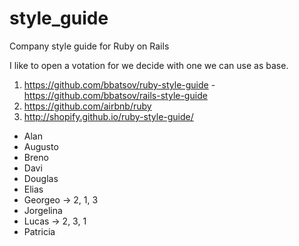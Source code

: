 # style_guide
Company style guide for Ruby on Rails


I like to open a votation for we decide with one we can use as base.
1) https://github.com/bbatsov/ruby-style-guide - https://github.com/bbatsov/rails-style-guide
2) https://github.com/airbnb/ruby
3) http://shopify.github.io/ruby-style-guide/

- Alan
- Augusto
- Breno
- Davi
- Douglas
- Elias
- Georgeo -> 2, 1, 3
- Jorgelina
- Lucas -> 2, 3, 1
- Patricia
